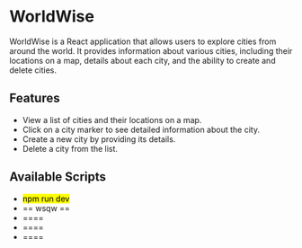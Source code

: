 # WorldWise
WorldWise is a React application that allows users to explore cities from around the world. It provides information about various cities, including their locations on a map, details about each city, and the ability to create and delete cities.

## Features
- View a list of cities and their locations on a map.
- Click on a city marker to see detailed information about the city.
- Create a new city by providing its details.
- Delete a city from the list.

## Available Scripts
- <mark style="background-color: #FFFF00">npm run dev<mark>
- == wsqw ==
- ====
- ====
- ====
